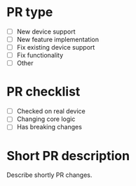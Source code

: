 # PR type

* [ ] New device support
* [ ] New feature implementation
* [ ] Fix existing device support
* [ ] Fix functionality
* [ ] Other

# PR checklist

* [ ] Checked on real device
* [ ] Changing core logic
* [ ] Has breaking changes

# Short PR description

Describe shortly PR changes.

